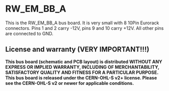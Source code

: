 # RW_EM_BB_A

This is the RW_EM_BB_A bus board. It is very small with 8 10Pin Eurorack connectors.
Pins 1 and 2 carry -12V, pins 9 and 10 carry +12V. All other pins are connected to GND.

## License and warranty (VERY IMPORTANT!!!)

**This bus board (schematic and PCB layout) is distributed WITHOUT ANY EXPRESS OR IMPLIED
WARRANTY, INCLUDING OF MERCHANTABILITY, SATISFACTORY
QUALITY AND FITNESS FOR A PARTICULAR PURPOSE. 
This bus board is released under the CERN-OHL-S v2+ license. Please see
the CERN-OHL-S v2 or newer for applicable conditions.**
